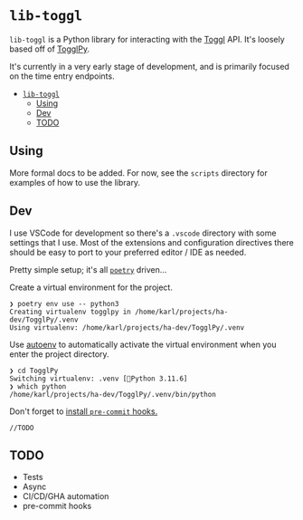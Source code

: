 # `lib-toggl`

`lib-toggl` is a Python library for interacting with the [Toggl](https://developers.track.toggl.com/docs/api) API.
It's loosely based off of [TogglPy](https://github.com/matthewdowney/TogglPy).

It's currently in a very early stage of development, and is primarily focused on the time entry endpoints.

<!-- Maintained with yzhang.markdown-all-in-one -->
- [`lib-toggl`](#lib-toggl)
  - [Using](#using)
  - [Dev](#dev)
  - [TODO](#todo)

## Using

More formal docs to be added.
For now, see the `scripts` directory for examples of how to use the library.

## Dev

I use VSCode for development so there's a `.vscode` directory with some settings that I use.
Most of the extensions and configuration directives there should be easy to port to your preferred editor / IDE as needed.

Pretty simple setup; it's all [`poetry`](https://python-poetry.org/) driven...

Create a virtual environment for the project.

```shell
❯ poetry env use -- python3
Creating virtualenv togglpy in /home/karl/projects/ha-dev/TogglPy/.venv
Using virtualenv: /home/karl/projects/ha-dev/TogglPy/.venv
```

Use [autoenv](https://github.com/Tarrasch/zsh-autoenv) to automatically activate the virtual environment when you enter the project directory.

```shell
❯ cd TogglPy
Switching virtualenv: .venv [🐍Python 3.11.6]
❯ which python
/home/karl/projects/ha-dev/TogglPy/.venv/bin/python
```

Don't forget to [install `pre-commit` hooks.](https://pre-commit.com/)

```shell
//TODO
```

## TODO

- Tests
- Async
- CI/CD/GHA automation
- pre-commit hooks
